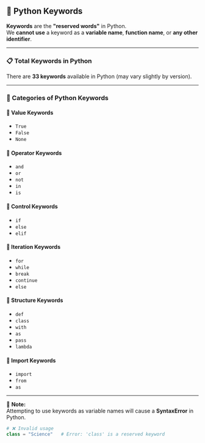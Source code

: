 ## 🔑 Python Keywords

**Keywords** are the **"reserved words"** in Python.  
We **cannot use** a keyword as a **variable name**, **function name**, or **any other identifier**.

---

### 📋 Total Keywords in Python

There are **33 keywords** available in Python (may vary slightly by version).

---

### 🧠 Categories of Python Keywords

#### 🔹 **Value Keywords**
- `True`
- `False`
- `None`

#### 🔹 **Operator Keywords**
- `and`
- `or`
- `not`
- `in`
- `is`

#### 🔹 **Control Keywords**
- `if`
- `else`
- `elif`

#### 🔹 **Iteration Keywords**
- `for`
- `while`
- `break`
- `continue`
- `else`

#### 🔹 **Structure Keywords**
- `def`
- `class`
- `with`
- `as`
- `pass`
- `lambda`

#### 🔹 **Import Keywords**
- `import`
- `from`
- `as`

---

📌 **Note:**  
Attempting to use keywords as variable names will cause a **SyntaxError** in Python.

```python
# ❌ Invalid usage
class = "Science"   # Error: 'class' is a reserved keyword
